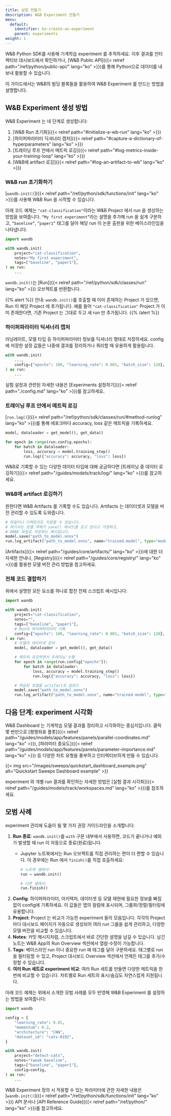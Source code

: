 ```yaml
---
title: 실험 만들기
description: W&B Experiment 만들기
menu:
  default:
    identifier: ko-create-an-experiment
    parent: experiments
weight: 1
---
```


W&B Python SDK를 사용해 기계학습 experiment 를 추적하세요. 이후 결과를 인터랙티브 대시보드에서 확인하거나, [W&B Public API]({{< relref path="/ref/python/public-api/" lang="ko" >}})를 통해 Python으로 데이터를 내보내 활용할 수 있습니다.

이 가이드에서는 W&B의 빌딩 블록들을 활용하여 W&B Experiment 를 만드는 방법을 설명합니다.

## W&B Experiment 생성 방법

W&B Experiment 는 네 단계로 생성합니다:

1. [W&B Run 초기화]({{< relref path="#initialize-a-wb-run" lang="ko" >}})
2. [하이퍼파라미터 딕셔너리 캡처]({{< relref path="#capture-a-dictionary-of-hyperparameters" lang="ko" >}})
3. [트레이닝 루프 안에서 메트릭 로깅]({{< relref path="#log-metrics-inside-your-training-loop" lang="ko" >}})
4. [W&B에 artifact 로깅]({{< relref path="#log-an-artifact-to-wb" lang="ko" >}})

### W&B run 초기화하기
[`wandb.init()`]({{< relref path="/ref/python/sdk/functions/init" lang="ko" >}})를 사용해 W&B Run 을 시작할 수 있습니다.

아래 코드 예제는 `"cat-classification"`이라는 W&B Project 에서 run 을 생성하는 방법을 보여줍니다. `“My first experiment”`라는 설명을 추가해 run 을 쉽게 구분하고, `“baseline”`, `“paper1”` 태그를 달아 해당 run 이 논문 출판을 위한 베이스라인임을 나타냅니다.

```python
import wandb

with wandb.init(
    project="cat-classification",
    notes="My first experiment",
    tags=["baseline", "paper1"],
) as run:
    ...
```

`wandb.init()`는 [Run]({{< relref path="/ref/python/sdk/classes/run" lang="ko" >}}) 오브젝트를 반환합니다.

{{% alert %}}
안내: `wandb.init()`를 호출할 때 이미 존재하는 Project 가 있으면, Run 이 해당 Project 에 추가됩니다. 예를 들어 `"cat-classification"` Project 가 이미 존재한다면, 기존 Project 는 그대로 두고 새 run 만 추가됩니다.
{{% /alert %}}

### 하이퍼파라미터 딕셔너리 캡처
러닝레이트, 모델 타입 등 하이퍼파라미터 정보를 딕셔너리 형태로 저장하세요. config 에 저장한 설정 값들은 나중에 결과를 정리하거나 쿼리할 때 유용하게 활용됩니다.

```python
with wandb.init(
    ...,
    config={"epochs": 100, "learning_rate": 0.001, "batch_size": 128},
) as run:
    ...
```

실험 설정과 관련된 자세한 내용은 [Experiments 설정하기]({{< relref path="./config.md" lang="ko" >}})를 참고하세요.

### 트레이닝 루프 안에서 메트릭 로깅
[`run.log()`]({{< relref path="/ref/python/sdk/classes/run/#method-runlog" lang="ko" >}})를 통해 에포크마다 accuracy, loss 같은 메트릭을 기록하세요.

```python
model, dataloader = get_model(), get_data()

for epoch in range(run.config.epochs):
    for batch in dataloader:
        loss, accuracy = model.training_step()
        run.log({"accuracy": accuracy, "loss": loss})
```

W&B로 기록할 수 있는 다양한 데이터 타입에 대해 궁금하다면 [트레이닝 중 데이터 로깅하기]({{< relref path="/guides/models/track/log/" lang="ko" >}})를 참고하세요.

### W&B에 artifact 로깅하기
원한다면 W&B Artifacts 를 기록할 수도 있습니다. Artifacts 는 데이터셋과 모델을 버전 관리할 수 있도록 도와줍니다.
```python
# 파일이나 디렉토리도 저장할 수 있습니다.
# 여기서는 모델 객체가 save() 메서드를 갖고 있다고 가정하고,
# ONNX 파일로 저장하는 예시입니다.
model.save("path_to_model.onnx")
run.log_artifact("path_to_model.onnx", name="trained-model", type="model")
```
[Artifacts]({{< relref path="/guides/core/artifacts/" lang="ko" >}})에 대한 더 자세한 안내나, [Registry]({{< relref path="/guides/core/registry/" lang="ko" >}})를 활용한 모델 버전 관리 방법을 참고하세요.

### 전체 코드 결합하기
위에서 설명한 모든 요소를 하나로 합친 전체 스크립트 예시입니다:
```python
import wandb

with wandb.init(
    project="cat-classification",
    notes="",
    tags=["baseline", "paper1"],
    # Run의 하이퍼파라미터 기록
    config={"epochs": 100, "learning_rate": 0.001, "batch_size": 128},
) as run:
    # 모델과 데이터셋 준비
    model, dataloader = get_model(), get_data()

    # 메트릭 로깅하면서 트레이닝 수행
    for epoch in range(run.config["epochs"]):
        for batch in dataloader:
            loss, accuracy = model.training_step()
            run.log({"accuracy": accuracy, "loss": loss})

    # 학습된 모델을 artifact로 업로드
    model.save("path_to_model.onnx")
    run.log_artifact("path_to_model.onnx", name="trained-model", type="model")
```

## 다음 단계: experiment 시각화 
W&B Dashboard 는 기계학습 모델 결과를 정리하고 시각화하는 중심지입니다. 클릭 몇 번만으로 [평행좌표 플롯]({{< relref path="/guides/models/app/features/panels/parallel-coordinates.md" lang="ko" >}}), [파라미터 중요도]({{< relref path="/guides/models/app/features/panels/parameter-importance.md" lang="ko" >}}) 등 다양한 차트 유형을 풍부하고 인터랙티브하게 만들 수 있습니다.

{{< img src="/images/sweeps/quickstart_dashboard_example.png" alt="Quickstart Sweeps Dashboard example" >}}

experiment 와 개별 run 결과를 확인하는 자세한 방법은 [실험 결과 시각화]({{< relref path="/guides/models/track/workspaces.md" lang="ko" >}})를 참조하세요.

## 모범 사례
experiment 관리에 도움이 될 몇 가지 권장 가이드라인을 소개합니다:

1. **Run 종료**: `wandb.init()`를 `with` 구문 내부에서 사용하면, 코드가 끝나거나 예외가 발생할 때 run 이 자동으로 종료(완료)됩니다.
    * Jupyter 노트북에서는 Run 오브젝트를 직접 관리하는 편이 더 편할 수 있습니다. 이 경우에는 Run 에서 `finish()`를 직접 호출하세요:

        ```python
        # 노트북 셀에서:
        run = wandb.init()

        # 다른 셀에서:
        run.finish()
        ```
2. **Config**: 하이퍼파라미터, 아키텍처, 데이터셋 등 모델 재현에 필요한 정보를 빠짐 없이 config에 기록하세요. 이 값들은 앱의 컬럼에 표시되며, 그룹화/정렬/필터링에 유용합니다.
3. **Project**: Project 는 비교가 가능한 experiment 들의 모음입니다. 각각의 Project 마다 대시보드 페이지가 자동으로 생성되어 여러 run 그룹을 쉽게 관리하고, 다양한 모델 버전을 비교할 수 있습니다.
4. **Notes**: 커밋 메시지처럼, 스크립트에서 바로 간단한 설명을 남길 수 있습니다. 남긴 노트는 W&B App의 Run Overview 섹션에서 열람·수정이 가능합니다.
5. **Tags**: 베이스라인 run 이나 중요한 run 에 태그를 달아 구분하세요. 태그별로 run 을 필터링할 수 있고, Project 대시보드 Overview 섹션에서 언제든 태그를 추가/수정할 수 있습니다.
6. **여러 Run 세트로 experiment 비교**: 여러 Run 세트를 만들면 다양한 메트릭을 한 번에 비교할 수 있습니다. 차트별로 Run 세트의 표시/숨김도 자연스럽게 지원됩니다.

아래 코드 예제는 위에서 소개한 모범 사례를 모두 반영해 W&B Experiment 를 설정하는 방법을 보여줍니다:

```python
import wandb

config = {
    "learning_rate": 0.01,
    "momentum": 0.2,
    "architecture": "CNN",
    "dataset_id": "cats-0192",
}

with wandb.init(
    project="detect-cats",
    notes="tweak baseline",
    tags=["baseline", "paper1"],
    config=config,
) as run:
    ...
```

W&B Experiment 정의 시 적용할 수 있는 파라미터에 관한 자세한 내용은 [`wandb.init()`]({{< relref path="/ref/python/sdk/functions/init" lang="ko" >}}) API 문서나 [API Reference Guide]({{< relref path="/ref/python/" lang="ko" >}})를 참고하세요.
